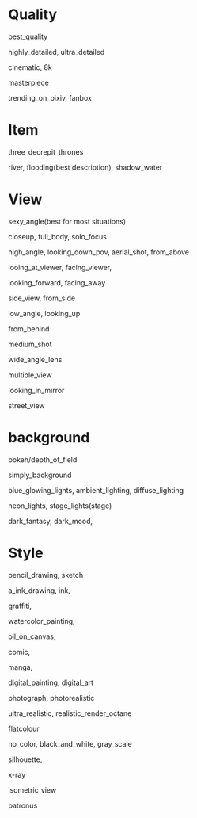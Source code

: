 # Quality

best_quality

highly_detailed, ultra_detailed

cinematic, 8k

masterpiece

trending_on_pixiv, fanbox

# Item

three_decrepit_thrones

river, flooding(best description), shadow_water

# View

sexy_angle(best for most situations)

closeup, full_body, solo_focus

high_angle, looking_down_pov, aerial_shot, from_above

looing_at_viewer, facing_viewer, 

looking_forward, facing_away

side_view, from_side

low_angle, looking_up

from_behind

medium_shot

wide_angle_lens

multiple_view

looking_in_mirror

street_view

# background

bokeh/depth_of_field

simply_background


blue_glowing_lights, ambient_lighting, diffuse_lighting

neon_lights, stage_lights(~~stage~~)

dark_fantasy, dark_mood, 

# Style

pencil_drawing, sketch

a_ink_drawing, ink, 

graffiti, 

watercolor_painting, 

oil_on_canvas,

comic, 

manga,

digital_painting, digital_art

photograph, photorealistic

ultra_realistic, realistic_render_octane

flatcolour

no_color, black_and_white, gray_scale

silhouette, 

x-ray

isometric_view

patronus
